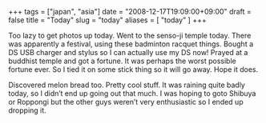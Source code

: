 +++
tags = ["japan", "asia"]
date = "2008-12-17T19:09:00+09:00"
draft = false
title = "Today"
slug = "today"
aliases = [
	"today"
]
+++

Too lazy to get photos up today. Went to the senso-ji temple today. There was apparently a festival, using these badminton racquet things. Bought a DS USB charger and stylus so I can actually use my DS now! Prayed at a buddhist temple and got a fortune. It was perhaps the worst possible fortune ever. So I tied it on some stick thing so it will go away. Hope it does.

Discovered melon bread too. Pretty cool stuff. It was raining quite badly today, so I didn’t end up going out that much. I was hoping to goto Shibuya or Roppongi but the other guys weren’t very enthusiastic so I ended up dropping it.
